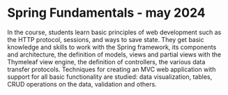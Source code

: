 # Spring Fundamentals - may 2024
In the course, students learn basic principles of web development such as the HTTP protocol, sessions, and ways to save state. They get basic knowledge and skills to work with the Spring framework, its components and architecture, the definition of models, views and partial views with the Thymeleaf view engine, the definition of controllers, the various data transfer protocols. Techniques for creating an MVC web application with support for all basic functionality are studied: data visualization, tables, CRUD operations on the data, validation and others.
